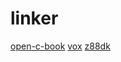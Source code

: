 # linker

[open-c-book](https://github.com/tinyclub/open-c-book)
[vox](https://github.com/MrSmith33/vox)
[z88dk](https://github.com/z88dk/z88dk)
